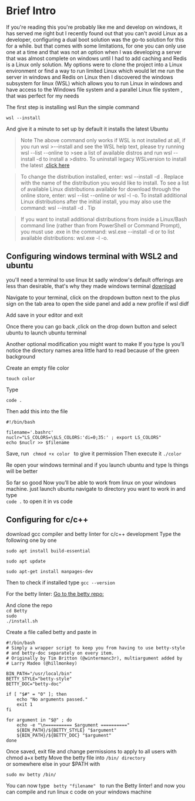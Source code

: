 
# Brief Intro

If you're reading this you're probably like me and develop on windows, it has served me right but I recently found out that you can't avoid Linux as a developer,
configuring a dual boot solution was the go-to solution for this for a while. 
but that comes with some limitations, for one you can only use one at a time and that was not an option when I was developing a server that was almost complete on windows until I had to add caching and Redis is a Linux only solution. 
My options were to clone the project into a Linux environment or find a way to run limited Linux which would let me run the server in windows and Redis on Linux then I discovered the windows subsystem for linux (WSL) which allows you to run Linux in windows and have access to the Windows file system and a parallel Linux file system , that was perfect for my needs 


The first step is installing wsl
Run the simple command 
```
wsl --install
```
And give it a minute to set up by default it installs the latest Ubuntu

> Note
>The above command only works if WSL is not installed at all, if you run wsl >--install and see the WSL help text, please try running wsl --list --online to >see a list of available distros and run wsl --install -d <DistroName> to install a >distro.
 To uninstall legacy WSLversion to install the latest
,[click here](https://docs.microsoft.com/en-us/windows/wsl/basic-commands#unregister-or-uninstall-a-linux-distribution)

>To change the distribution installed, enter: wsl --install -d <Distribution Name>. Replace <Distribution Name> with the name of the distribution you would like to install.
To see a list of available Linux distributions available for download through the online store, enter: wsl --list --online or wsl -l -o.
To install additional Linux distributions after the initial install, you may also use the command: wsl --install -d <Distribution Name>.
 Tip

>If you want to install additional distributions from inside a Linux/Bash command line (rather than from PowerShell or Command Prompt), you must use .exe in the command: wsl.exe --install -d <Distribution Name> or to list available distributions: wsl.exe -l -o.

## Configuring windows terminal with WSL2 and ubuntu

you'll need a terminal to use linux bt sadly window's default offerings are less than desirable, that's why they made windows terminal
[download](https://www.microsoft.com/store/productId/9N0DX20HK701)

Navigate to your terminal, click on the dropdown button next to the plus sign on the tab area to open the side panel
and add a new profile if wsl didf

Add save in your editor and exit



Once there you can go back ,click on the drop down button and select ubuntu to launch ubuntu terminal

Another optional modification you might want to make 
If you type ls you’ll notice the directory names area little hard to read because of the green background

Create an empty file color
```
touch color 
```
Type 
```
code .
```

Then add this into the file
```
#!/bin/bash

filename='.bashrc'
nuclr="LS_COLORS=\$LS_COLORS:'di=0;35:' ; export LS_COLORS"
echo $nuclr >> $filename
```
Save, run  <code>
chmod +x color 
</code>
to give it permission
Then execute it 
<code>./color</code>

Re open your windows terminal and if you launch ubuntu and type ls things will be better 

So far so good
Now you’ll be able to work from linux on your windows machine. just launch ubuntu navigate to directory you want to work in and type  
<code>code .</code> 
to open it in vs code  

## Configuring for c/c++
download gcc compiler and betty linter for c/c++ development
Type the following one by one

```
sudo apt install build-essential
``` 
```
sudo apt update
```
```
sudo apt-get install manpages-dev
```


Then to check if installed type
<code>gcc --version</code><br>

For the betty linter: 
 [Go to the betty repo:](https://github.com/holbertonschool/Betty)

And clone the repo<br>
<code>cd  Betty</code><br>
<code>sudo ./install.sh</code>



Create a file called betty and  paste in 
```
#!/bin/bash
# Simply a wrapper script to keep you from having to use betty-style
# and betty-doc separately on every item.
# Originally by Tim Britton (@wintermanc3r), multiargument added by
# Larry Madeo (@hillmonkey)

BIN_PATH="/usr/local/bin"
BETTY_STYLE="betty-style"
BETTY_DOC="betty-doc"

if [ "$#" = "0" ]; then
    echo "No arguments passed."
    exit 1
fi

for argument in "$@" ; do
    echo -e "\n========== $argument =========="
    ${BIN_PATH}/${BETTY_STYLE} "$argument"
    ${BIN_PATH}/${BETTY_DOC} "$argument"
done
```

Once saved, exit file and change permissions to apply to all users with chmod a+x betty
Move the betty file into <code>/bin/ directory </code> or somewhere else in your $PATH with 
```
sudo mv betty /bin/
```
You can now type <code> betty "filename" </code> to run the Betty linter!
and now you can compile and run linux c code on your windows machine